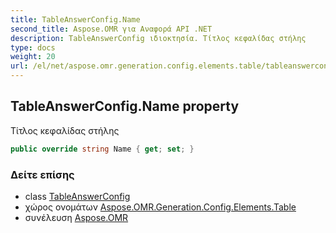 ```yaml
---
title: TableAnswerConfig.Name
second_title: Aspose.OMR για Αναφορά API .NET
description: TableAnswerConfig ιδιοκτησία. Τίτλος κεφαλίδας στήλης
type: docs
weight: 20
url: /el/net/aspose.omr.generation.config.elements.table/tableanswerconfig/name/
---
```

## TableAnswerConfig.Name property

Τίτλος κεφαλίδας στήλης

```csharp
public override string Name { get; set; }
```

### Δείτε επίσης

* class [TableAnswerConfig](../)
* χώρος ονομάτων [Aspose.OMR.Generation.Config.Elements.Table](../../tableanswerconfig/)
* συνέλευση [Aspose.OMR](../../../)


